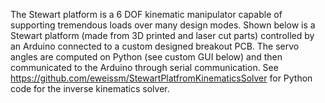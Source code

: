 The Stewart platform is a 6 DOF kinematic manipulator capable of supporting tremendous loads over many design modes. Shown below is a Stewart platform (made from 3D printed and laser cut parts) controlled by an Arduino connected to a custom designed breakout PCB. The servo angles are computed on Python (see custom GUI below) and then communicated to the Arduino through serial communication.
See https://github.com/eweissm/StewartPlatfromKinematicsSolver for Python code for the inverse kinematics solver.
